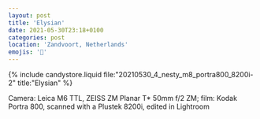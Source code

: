 ```yaml
---
layout: post
title: 'Elysian'
date: 2021-05-30T23:18+0100
categories: post
location: 'Zandvoort, Netherlands'
emojis: '🔞'
---
```


{% include candystore.liquid file:"20210530_4_nesty_m8_portra800_8200i-2" title:"Elysian" %}

Camera: Leica M6 TTL, ZEISS ZM Planar T\* 50mm f/2 ZM; film: Kodak Portra 800, scanned with a Plustek 8200i, edited in Lightroom

